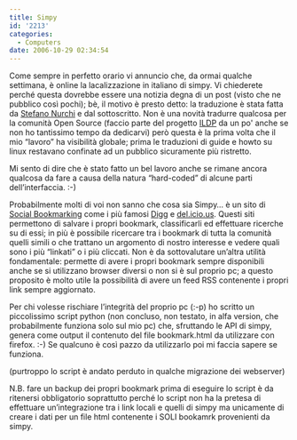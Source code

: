 ```yaml
---
title: Simpy
id: '2213'
categories:
  - Computers
date: 2006-10-29 02:34:54
---
```


Come sempre in perfetto orario vi annuncio che, da ormai qualche settimana, è online la lacalizzazione in italiano di simpy. Vi chiederete perché questa dovrebbe essere una notizia degna di un post (visto che ne pubblico così pochi); bè, il motivo è presto detto: la traduzione è stata fatta da [Stefano Nurchi](http://www.casperize.com) e dal sottoscritto. Non è una novità tradurre qualcosa per la comunità Open Source (faccio parte del progetto [ILDP](http://www.pluto.it/ildp) da un po' anche se non ho tantissimo tempo da dedicarvi) però questa è la prima volta che il mio “lavoro” ha visibilità globale; prima le traduzioni di guide e howto su linux restavano confinate ad un pubblico sicuramente più ristretto.

Mi sento di dire che è stato fatto un bel lavoro anche se rimane ancora qualcosa da fare a causa della natura “hard-coded” di alcune parti dell’interfaccia. :-)

Probabilmente molti di voi non sanno che cosa sia Simpy… è un sito di [Social Bookmarking](http://en.wikipedia.org/wiki/Social_bookmarking) come i più famosi [Digg](http://digg.com) e [del.icio.us](http://del.icio.us/). Questi siti permettono di salvare i propri bookmark, classificarli ed effettuare ricerche su di essi; in più è possibile ricercare tra i bookmark di tutta la comunità quelli simili o che trattano un argomento di nostro interesse e vedere quali sono i più “linkati” o i più cliccati. Non è da sottovalutare un’altra utilità fondamentale: permette di avere i propri bookmark sempre disponibili anche se si utilizzano browser diversi o non si è sul proprio pc; a questo proposito è molto utile la possibilità di avere un feed RSS contenente i propri link sempre aggiornato.

Per chi volesse rischiare l’integrità del proprio pc (:-p) ho scritto un piccolissimo script python (non concluso, non testato, in alfa version, che probabilmente funziona solo sul mio pc) che, sfruttando le API di simpy, genera come output il contenuto del file bookmark.html da utilizzare con firefox. :-) Se qualcuno è così pazzo da utilizzarlo poi mi faccia sapere se funziona.

(purtroppo lo script è andato perduto in qualche migrazione dei webserver)

N.B. fare un backup dei propri bookmark prima di eseguire lo script è da ritenersi obbligatorio soprattutto perché lo script non ha la pretesa di effettuare un’integrazione tra i link locali e quelli di simpy ma unicamente di creare i dati per un file html contenente i SOLI bookamrk provenienti da simpy.
